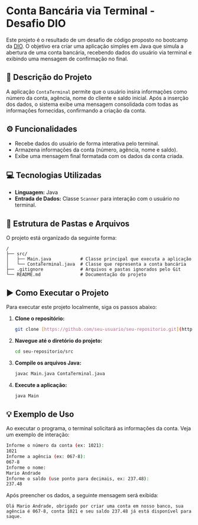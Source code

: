 # Conta Bancária via Terminal - Desafio DIO

Este projeto é o resultado de um desafio de código proposto no bootcamp da [DIO](https://www.dio.me/). O objetivo era criar uma aplicação simples em Java que simula a abertura de uma conta bancária, recebendo dados do usuário via terminal e exibindo uma mensagem de confirmação no final.

## 📝 Descrição do Projeto

A aplicação `ContaTerminal` permite que o usuário insira informações como número da conta, agência, nome do cliente e saldo inicial. Após a inserção dos dados, o sistema exibe uma mensagem consolidada com todas as informações fornecidas, confirmando a criação da conta.

## ⚙️ Funcionalidades

-   Recebe dados do usuário de forma interativa pelo terminal.
-   Armazena informações da conta (número, agência, nome e saldo).
-   Exibe uma mensagem final formatada com os dados da conta criada.

## 💻 Tecnologias Utilizadas

-   **Linguagem:** Java
-   **Entrada de Dados:** Classe `Scanner` para interação com o usuário no terminal.

## 📁 Estrutura de Pastas e Arquivos

O projeto está organizado da seguinte forma:

```
/
├── src/
│   ├── Main.java           # Classe principal que executa a aplicação
│   └── ContaTerminal.java  # Classe que representa a conta bancária
├── .gitignore              # Arquivos e pastas ignorados pelo Git
└── README.md               # Documentação do projeto
```

## ▶️ Como Executar o Projeto

Para executar este projeto localmente, siga os passos abaixo:

1.  **Clone o repositório:**
    ```bash
    git clone [https://github.com/seu-usuario/seu-repositorio.git](https://github.com/seu-usuario/seu-repositorio.git)
    ```

2.  **Navegue até o diretório do projeto:**
    ```bash
    cd seu-repositorio/src
    ```

3.  **Compile os arquivos Java:**
    ```bash
    javac Main.java ContaTerminal.java
    ```

4.  **Execute a aplicação:**
    ```bash
    java Main
    ```

## 💡 Exemplo de Uso

Ao executar o programa, o terminal solicitará as informações da conta. Veja um exemplo de interação:

```bash
Informe o número da conta (ex: 1021): 
1021
Informe a agência (ex: 067-8): 
067-8
Informe o nome: 
Mario Andrade
Informe o saldo (use ponto para decimais, ex: 237.48): 
237.48
```

Após preencher os dados, a seguinte mensagem será exibida:

```
Olá Mario Andrade, obrigado por criar uma conta em nosso banco, sua agência é 067-8, conta 1021 e seu saldo 237.48 já está disponível para saque.
```
